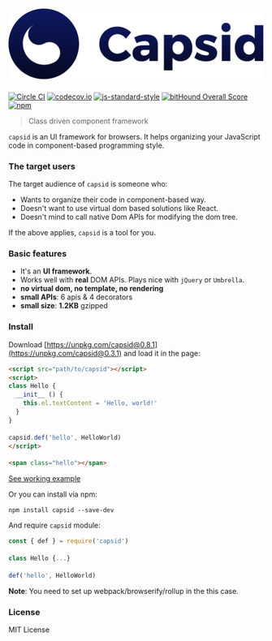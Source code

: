 # <img src="asset/capsid.svg" />

[![Circle CI](https://circleci.com/gh/capsidjs/capsid.svg?style=svg)](https://circleci.com/gh/capsidjs/capsid)
[![codecov.io](https://codecov.io/github/capsidjs/capsid/coverage.svg?branch=master)](https://codecov.io/github/capsidjs/capsid?branch=master)
[![js-standard-style](https://img.shields.io/badge/code%20style-standard-brightgreen.svg)](http://standardjs.com/)
[![bitHound Overall Score](https://www.bithound.io/github/capsidjs/capsid/badges/score.svg)](https://www.bithound.io/github/capsidjs/capsid)
[![npm](https://img.shields.io/npm/v/capsid.svg)](https://npm.im/capsid)

> Class driven component framework

`capsid` is an UI framework for browsers. It helps organizing your JavaScript code in component-based programming style.

### The target users

The target audience of `capsid` is someone who:

- Wants to organize their code in component-based way.
- Doesn't want to use virtual dom based solutions like React.
- Doesn't mind to call native Dom APIs for modifying the dom tree.

If the above applies, `capsid` is a tool for you.

### Basic features

- It's an **UI framework**.
- Works well with **real** DOM APIs. Plays nice with `jQuery` or `Umbrella`.
- **no virtual dom, no template, no rendering**
- **small APIs**: 6 apis & 4 decorators
- **small size**: **1.2KB** gzipped

### Install

Download [https://unpkg.com/capsid@0.8.1](https://unpkg.com/capsid@0.3.1) and load it in the page:

```html
<script src="path/to/capsid"></script>
<script>
class Hello {
  __init__ () {
    this.el.textContent = 'Hello, world!'
  }
}

capsid.def('hello', HelloWorld)
</script>

<span class="hello"></span>
```

[See working example](https://codepen.io/kt3k/pen/MmYxBB?editors=1010)

Or you can install via npm:

    npm install capsid --save-dev

And require `capsid` module:

```js
const { def } = require('capsid')

class Hello {...}

def('hello', HelloWorld)
```

**Note**: You need to set up webpack/browserify/rollup in the this case.

### License

MIT License
